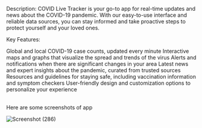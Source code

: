 Description: COVID Live Tracker is your go-to app for real-time updates and news about the COVID-19 pandemic. With our easy-to-use interface and reliable data sources, you can stay informed and take proactive steps to protect yourself and your loved ones.

Key Features:

Global and local COVID-19 case counts, updated every minute
Interactive maps and graphs that visualize the spread and trends of the virus
Alerts and notifications when there are significant changes in your area
Latest news and expert insights about the pandemic, curated from trusted sources
Resources and guidelines for staying safe, including vaccination information and symptom checkers
User-friendly design and customization options to personalize your experience

<br>
Here are some screenshots of app
</br>

![Screenshot (286)](https://github.com/delvadiaom/CovidTracker/assets/102248079/8fd71289-81e3-41dd-af63-d0384ec1db4b)

